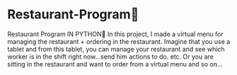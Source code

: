 # Restaurant-Program🍴
Restaurant Program IN PYTHON🐍
In this project, I made a virtual menu for managing the restaurant + ordering in the restaurant.
Imagine that you use a tablet and from this tablet, you can manage your restaurant and see which worker is in the shift right now...send him actions to do. etc.
Or you are sitting in the restaurant and want to order from a virtual menu and so on...
